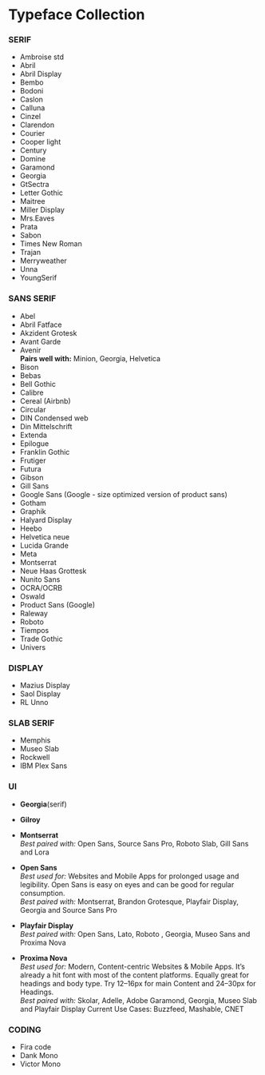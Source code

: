 # Typeface Collection


### SERIF
* Ambroise std
* Abril
* Abril Display
* Bembo
* Bodoni
* Caslon
* Calluna
* Cinzel
* Clarendon
* Courier
* Cooper light
* Century
* Domine
* Garamond
* Georgia
* GtSectra
* Letter Gothic
* Maitree
* Miller Display
* Mrs.Eaves
* Prata
* Sabon
* Times New Roman
* Trajan
* Merryweather
* Unna
* YoungSerif

### SANS SERIF

* Abel
* Abril Fatface
* Akzident Grotesk
* Avant Garde
* Avenir<br>
  __Pairs well with:__ Minion, Georgia, Helvetica
* Bison
* Bebas
* Bell Gothic
* Calibre
* Cereal (Airbnb)
* Circular
* DIN Condensed web
* Din Mittelschrift
* Extenda
* Epilogue
* Franklin Gothic
* Frutiger
* Futura
* Gibson
* Gill Sans
* Google Sans (Google - size optimized version of product sans)
* Gotham
* Graphik
* Halyard Display
* Heebo
* Helvetica neue
* Lucida Grande
* Meta
* Montserrat
* Neue Haas Grottesk
* Nunito Sans
* OCRA/OCRB
* Oswald
* Product Sans (Google)
* Raleway
* Roboto
* Tiempos
* Trade Gothic
* Univers

### DISPLAY
* Mazius Display
* Saol Display
* RL Unno


### SLAB SERIF

* Memphis
* Museo Slab
* Rockwell
* IBM Plex Sans


### UI
* __Georgia__(serif)<br>

* __Gilroy__<br>

* __Montserrat__<br>
    _Best paired with:_ Open Sans, Source Sans Pro, Roboto Slab, Gill Sans and Lora

* __Open Sans__<br>
    _Best used for:_ Websites and Mobile Apps for prolonged usage and legibility.
    Open Sans is easy on eyes and can be good for regular consumption.<br>
    _Best paired with:_ Montserrat, Brandon Grotesque, Playfair Display, Georgia and Source Sans Pro

* __Playfair Display__<br>
    _Best paired with:_ Open Sans, Lato, Roboto , Georgia, Museo Sans and Proxima Nova

* __Proxima Nova__<br>
    _Best used for:_ Modern, Content-centric Websites & Mobile Apps. It’s already a hit font with most of the content platforms. Equally great for headings and body type. Try 12–16px for main Content and 24–30px for Headings.<br>
    _Best paired with:_ Skolar, Adelle, Adobe Garamond, Georgia, Museo Slab and Playfair Display
    Current Use Cases: Buzzfeed, Mashable, CNET

### CODING

* Fira code
* Dank Mono
* Victor Mono


